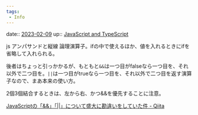 ```yaml
---
tags:
 - Info
---
```


date:: [2023-02-09](/Daily_Note/2023-02-09.md)
up:: [JavaScript and TypeScript](../Bar/Program/JavaScript%20and%20TypeScript.md)

js アンパサンドと縦線
論理演算子。ifの中で使えるほか、値を入れるときにifを省略して入れられる。

後者はちょっと引っかかるが、もともと`&&`は一つ目がfalseなら一つ目を、それ以外で二つ目を。`||`は一つ目がtrueなら一つ目を、それ以外で二つ目を返す演算子なので、まあ本来の使い方。

2個3個結合するときは、左から右、かつ&&を優先することに注意。

[JavaScriptの「&&」「||」について盛大に勘違いをしていた件 - Qiita](https://qiita.com/Imamotty/items/bc659569239379dded55)
